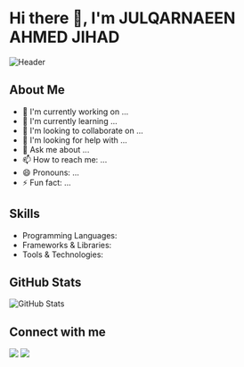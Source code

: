 # Hi there 👋, I'm JULQARNAEEN AHMED JIHAD

![Header]([https://capsule-render.vercel.app/api?type=waving&color=050c13&height=300&section=header&text=JULQARNAEEN%20AHMED%20JIHAD&fontSize=60&fontColor=ffffff&animation=twinkling&fontAlignY=35&desc=🖥️%20SOFTWARE%20DEVELOPER%20🖥️&descAlign=center&descSize=20](https://capsule-render.vercel.app/api?type=waving&color=050c13&height=300&section=header&text=JULQARNAEEN%20AHMED%20JIHAD&fontSize=60&fontColor=ffffff&animation=twinkling&fontAlignY=35&desc=🖥️%20SOFTWARE%20DEVELOPER%20🖥️&descAlign=center&descSize=20))

## About Me
- 🔭 I'm currently working on ...
- 🌱 I'm currently learning ...
- 👯 I'm looking to collaborate on ...
- 🤔 I'm looking for help with ...
- 💬 Ask me about ...
- 📫 How to reach me: ...
- 😄 Pronouns: ...
- ⚡ Fun fact: ...

## Skills
- Programming Languages: 
- Frameworks & Libraries: 
- Tools & Technologies: 

## GitHub Stats
![GitHub Stats](https://github-readme-stats.vercel.app/api?username=julqarnaeen&show_icons=true&theme=radical)

## Connect with me
[<img src="https://img.shields.io/badge/LinkedIn-0077B5?style=for-the-badge&logo=linkedin&logoColor=white" />](https://linkedin.com/in/your-profile)
[<img src="https://img.shields.io/badge/GitHub-100000?style=for-the-badge&logo=github&logoColor=white" />](https://github.com/julqarnaeen)
